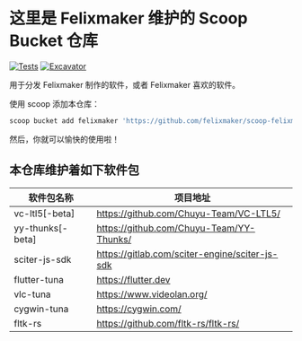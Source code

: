 # 这里是 Felixmaker 维护的 Scoop Bucket 仓库

[![Tests](https://kgithub.com/<username>/<bucketname>/actions/workflows/ci.yml/badge.svg)](https://kgithub.com/<username>/<bucketname>/actions/workflows/ci.yml) [![Excavator](https://kgithub.com/<username>/<bucketname>/actions/workflows/excavator.yml/badge.svg)](https://kgithub.com/<username>/<bucketname>/actions/workflows/excavator.yml)

用于分发 Felixmaker 制作的软件，或者 Felixmaker 喜欢的软件。

使用 scoop 添加本仓库：

```ps1
scoop bucket add felixmaker 'https://github.com/felixmaker/scoop-felixmaker'
```

然后，你就可以愉快的使用啦！

## 本仓库维护着如下软件包

| 软件包名称             | 项目地址                                           |
|-------------------|------------------------------------------------|
| vc-ltl5[-beta]    | https://github.com/Chuyu-Team/VC-LTL5/         |
| yy-thunks[-beta]  | https://github.com/Chuyu-Team/YY-Thunks/       |
| sciter-js-sdk     | https://gitlab.com/sciter-engine/sciter-js-sdk |
| flutter-tuna      | https://flutter.dev                            |
| vlc-tuna          | https://www.videolan.org/                      |
| cygwin-tuna       | https://cygwin.com/                            |
| fltk-rs           | https://github.com/fltk-rs/fltk-rs/            |
